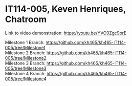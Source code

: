# IT114-005, Keven Henriques, Chatroom  
Link to video demonstration: https://youtu.be/YVO0Zgc9orE  

Milestone 1 Branch: https://github.com/kh465/kh465-IT114-005/tree/Milestone1  
Milestone 2 Branch: https://github.com/kh465/kh465-IT114-005/tree/Milestone2  
Milestone 3 Branch: https://github.com/kh465/kh465-IT114-005/tree/Milestone3  
Milestone 4 Branch: https://github.com/kh465/kh465-IT114-005/tree/Milestone4  
